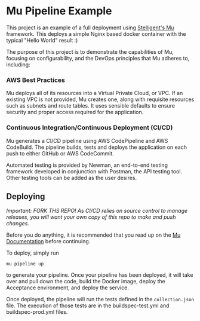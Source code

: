 # Mu Pipeline Example

This project is an example of a full deployment using [Stelligent's Mu](http://getmu.io) framework. This deploys a simple Nginx based docker
container with the typical "Hello World" result :)

The purpose of this project is to demonstrate the capabilities of Mu, focusing on configurability, and the DevOps principles
that Mu adheres to, including:

### AWS Best Practices

Mu deploys all of its resources into a Virtual Private Cloud, or VPC. If an existing VPC is not provided, Mu creates one, 
along with requisite resources such as subnets and route tables. It uses sensible defaults to ensure security and proper 
access required for the application.

### Continuous Integration/Continuous Deployment (CI/CD)

Mu generates a CI/CD pipeline using AWS CodePipeline and AWS CodeBuild. The pipeline builds, tests and deploys the application 
on each push to either GitHub or AWS CodeCommit. 

Automated testing is provided by Newman, an end-to-end testing framework 
developed in conjunction with Postman, the API testing tool. Other testing tools can be added as the user desires.

## Deploying

*Important: FORK THS REPO! As CI/CD relies on source control to manage releases, you will want your own copy of this repo
to make and push changes.*

Before you do anything, it is recommended that you read up on the [Mu Documentation](https://github.com/stelligent/mu/blob/develop/README.md)
before continuing.


To deploy, simply run

`mu pipeline up`

to generate your pipeline. Once your pipeline has been deployed, it will take over and pull down the code, build the Docker
image, deploy the Acceptance environment, and deploy the service.

Once deployed, the pipeline will run the tests defined in the `collection.json` file. The execution of those tests are
in the buildspec-test.yml and buildspec-prod.yml files.